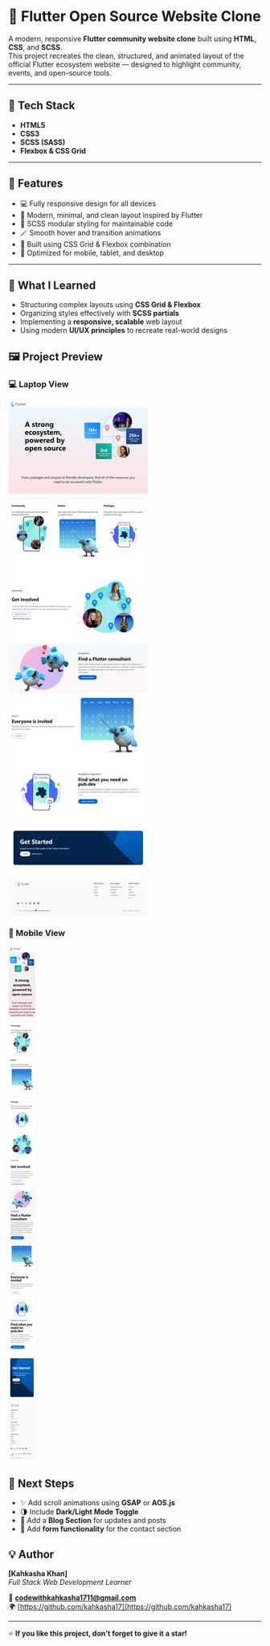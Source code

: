 # 🌈 Flutter Open Source Website Clone  

A modern, responsive **Flutter community website clone** built using **HTML**, **CSS**, and **SCSS**.  
This project recreates the clean, structured, and animated layout of the official Flutter ecosystem website — designed to highlight community, events, and open-source tools.  


---

## 🧱 Tech Stack

- **HTML5**  
- **CSS3**  
- **SCSS (SASS)**  
- **Flexbox & CSS Grid** 

---

## 🚀 Features

- 💻 Fully responsive design for all devices  
- 🎨 Modern, minimal, and clean layout inspired by Flutter  
- 🧩 SCSS modular styling for maintainable code  
- 🪄 Smooth hover and transition animations  
- 🧭 Built using CSS Grid & Flexbox combination  
- 📱 Optimized for mobile, tablet, and desktop  

---


## 🧠 What I Learned

- Structuring complex layouts using **CSS Grid & Flexbox**  
- Organizing styles effectively with **SCSS partials**  
- Implementing a **responsive, scalable** web layout  
- Using modern **UI/UX principles** to recreate real-world designs  

## 🖼️ Project Preview  

### 💻 Laptop View  
![Laptop Screenshot](./screenshort-laptop.png)

### 📱 Mobile View  
![Mobile Screenshot](./screenshort-mob.png)

<!-- ## 🌐 Live Demo

You can view the live version of this project here:

👉 **[View Live Project](https://kahkasha17.github.io/Shery-Portfolio-Assignment1/)**  
_(Hosted using GitHub Pages)_ -->

## 🔮 Next Steps  

- ✨ Add scroll animations using **GSAP** or **AOS.js**  
- 🌗 Include **Dark/Light Mode Toggle**  
- 📰 Add a **Blog Section** for updates and posts  
- 📨 Add **form functionality** for the contact section  



## 💡 Author

**[Kahkasha Khan]**  
*Full Stack Web Development Learner*  

📧 **codewithkahkasha1711@gmail.com**  
🌍 [https://github.com/kahkasha17](https://github.com/kahkasha17)


---

⭐ **If you like this project, don't forget to give it a star!**
